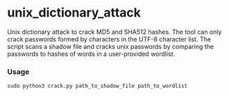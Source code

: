 # unix_dictionary_attack
Unix dictionary attack to crack MD5 and SHA512 hashes.
The tool can only crack passwords formed by characters in the UTF-8 character list.
The script scans a shadow file and cracks unix passwords by comparing the passwords 
to hashes of words in a user-provided wordlist. 

### Usage
```sudo python3 crack.py path_to_shadow_file path_to_wordlist```
